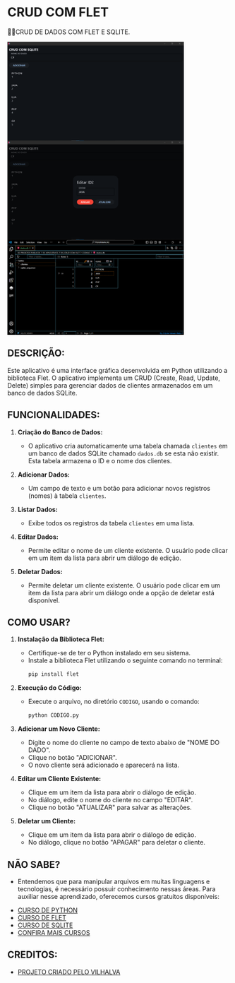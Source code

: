 # CRUD COM FLET
👨‍🏫CRUD DE DADOS COM FLET E SQLITE.

<img src="./IMAGENS/FOTO_1.png" align="center" width="400"> <br>
<img src="./IMAGENS/FOTO_2.png" align="center" width="400"> <br>
<img src="./IMAGENS/FOTO_3.png" align="center" width="400"> <br>

## DESCRIÇÃO:
Este aplicativo é uma interface gráfica desenvolvida em Python utilizando a biblioteca Flet. O aplicativo implementa um CRUD (Create, Read, Update, Delete) simples para gerenciar dados de clientes armazenados em um banco de dados SQLite. 

## FUNCIONALIDADES:
1. **Criação do Banco de Dados:**
   - O aplicativo cria automaticamente uma tabela chamada `clientes` em um banco de dados SQLite chamado `dados.db` se esta não existir. Esta tabela armazena o ID e o nome dos clientes.

2. **Adicionar Dados:**
   - Um campo de texto e um botão para adicionar novos registros (nomes) à tabela `clientes`.

3. **Listar Dados:**
   - Exibe todos os registros da tabela `clientes` em uma lista.

4. **Editar Dados:**
   - Permite editar o nome de um cliente existente. O usuário pode clicar em um item da lista para abrir um diálogo de edição.

5. **Deletar Dados:**
   - Permite deletar um cliente existente. O usuário pode clicar em um item da lista para abrir um diálogo onde a opção de deletar está disponível.

## COMO USAR?
1. **Instalação da Biblioteca Flet:**
   - Certifique-se de ter o Python instalado em seu sistema.
   - Instale a biblioteca Flet utilizando o seguinte comando no terminal:
     ```sh
     pip install flet
     ```

2. **Execução do Código:**
   - Execute o arquivo, no diretório `CODIGO`, usando o comando:
     ```sh
     python CODIGO.py
     ```

3. **Adicionar um Novo Cliente:**
   - Digite o nome do cliente no campo de texto abaixo de "NOME DO DADO".
   - Clique no botão "ADICIONAR".
   - O novo cliente será adicionado e aparecerá na lista.

4. **Editar um Cliente Existente:**
   - Clique em um item da lista para abrir o diálogo de edição.
   - No diálogo, edite o nome do cliente no campo "EDITAR".
   - Clique no botão "ATUALIZAR" para salvar as alterações.

5. **Deletar um Cliente:**
   - Clique em um item da lista para abrir o diálogo de edição.
   - No diálogo, clique no botão "APAGAR" para deletar o cliente.

## NÃO SABE?
- Entendemos que para manipular arquivos em muitas linguagens e tecnologias, é necessário possuir conhecimento nessas áreas. Para auxiliar nesse aprendizado, oferecemos cursos gratuitos disponíveis:
* [CURSO DE PYTHON](https://github.com/VILHALVA/CURSO-DE-PYTHON)
* [CURSO DE FLET](https://github.com/VILHALVA/CURSO-DE-FLET)
* [CURSO DE SQLITE](https://github.com/VILHALVA/CURSO-DE-SQLITE)
* [CONFIRA MAIS CURSOS](https://github.com/VILHALVA?tab=repositories&q=+topic:CURSO)

## CREDITOS:
- [PROJETO CRIADO PELO VILHALVA](https://github.com/VILHALVA)


